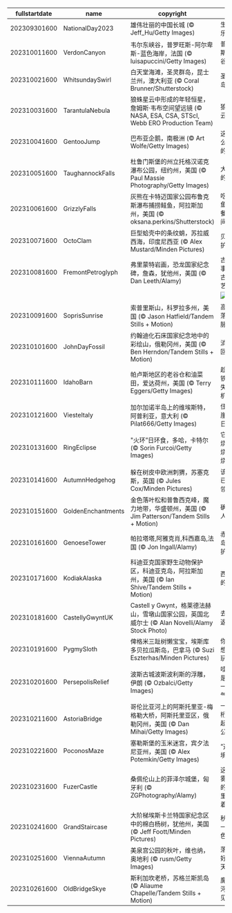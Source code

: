 |fullstartdate|name|copyright|title|image|
|--|--|--|--|--|
202309301600|NationalDay2023|雄伟壮丽的中国长城 (© Jeff_Hu/Getty Images)|生日快乐|![](/zh-CN/2023/10/202309301600NationalDay2023.jpg)|
202310011600|VerdonCanyon|韦尔东峡谷，普罗旺斯-阿尔卑斯-蓝色海岸，法国 (© luisapuccini/Getty Images)|普罗旺斯大峡谷|![](/zh-CN/2023/10/202310011600VerdonCanyon.jpg)|
202310021600|WhitsundaySwirl|白天堂海滩，圣灵群岛，昆士兰州，澳大利亚 (© Coral Brunner/Shutterstock)|圣灵群岛之旅|![](/zh-CN/2023/10/202310021600WhitsundaySwirl.jpg)|
202310031600|TarantulaNebula|狼蛛星云中形成的年轻恒星，詹姆斯·韦布空间望远镜 (© NASA, ESA, CSA, STScI, Webb ERO Production Team)|狼蛛星云|![](/zh-CN/2023/10/202310031600TarantulaNebula.jpg)|
202310041600|GentooJump|巴布亚企鹅，南极洲 (© Art Wolfe/Getty Images)|这是怎么做到的！|![](/zh-CN/2023/10/202310041600GentooJump.jpg)|
202310051600|TaughannockFalls|杜鲁门斯堡的州立托格汉诺克瀑布公园，纽约州，美国 (© Paul Massie Photography/Getty Images)|大自然的威严|![](/zh-CN/2023/10/202310051600TaughannockFalls.jpg)|
202310061600|GrizzlyFalls|灰熊在卡特迈国家公园布鲁克斯瀑布捕捞鲑鱼，阿拉斯加州，美国 (© oksana.perkins/Shutterstock)|吃三文鱼自助餐的时间到了|![](/zh-CN/2023/10/202310061600GrizzlyFalls.jpg)|
202310071600|OctoClam|巨型蛤壳中的条纹蛸，苏拉威西海，印度尼西亚 (© Alex Mustard/Minden Pictures)|贝壳庇护所|![](/zh-CN/2023/10/202310071600OctoClam.jpg)|
202310081600|FremontPetroglyph|弗里蒙特岩画，恐龙国家纪念碑，詹森，犹他州，美国 (© Dan Leeth/Alamy)|古老的事故，古代的艺术|![](/zh-CN/2023/10/202310081600FremontPetroglyph.jpg)|
||||![](/zh-CN/2023/10/.jpg)|
202310091600|SoprisSunrise|索普里斯山，科罗拉多州，美国 (© Jason Hatfield/Tandem Stills + Motion)|高高的落基山脉|![](/zh-CN/2023/10/202310091600SoprisSunrise.jpg)|
202310101600|JohnDayFossil|约翰迪化石床国家纪念地中的彩绘山，俄勒冈州，美国 (© Ben Herndon/Tandem Stills + Motion)|消失的回声|![](/zh-CN/2023/10/202310101600JohnDayFossil.jpg)|
202310111600|IdahoBarn|帕卢斯地区的老谷仓和油菜田，爱达荷州，美国 (© Terry Eggers/Getty Images)|趁热打铁，勿失良机！|![](/zh-CN/2023/10/202310111600IdahoBarn.jpg)|
202310121600|ViesteItaly|加尔加诺半岛上的维埃斯特，阿普利亚，意大利 (© Pilat666/Getty Images)|住在悬崖边的日子|![](/zh-CN/2023/10/202310121600ViesteItaly.jpg)|
202310131600|RingEclipse|"火环”日环食，多哈，卡特尔 (© Sorin Furcoi/Getty Images)|它燃烧，燃烧，燃烧|![](/zh-CN/2023/10/202310131600RingEclipse.jpg)|
202310141600|AutumnHedgehog|躲在树皮中欧洲刺猬，苏塞克斯，英国 (© Jules Cox/Minden Pictures)|该位置已被占领|![](/zh-CN/2023/10/202310141600AutumnHedgehog.jpg)|
202310151600|GoldenEnchantments|金色落叶松和普鲁西克峰，魔力地带，华盛顿州，美国 (© Jim Patterson/Tandem Stills + Motion)|确实令人着迷|![](/zh-CN/2023/10/202310151600GoldenEnchantments.jpg)|
202310161600|GenoeseTower|帕拉塔塔,阿雅克肖,科西嘉岛,法国 (© Jon Ingall/Alamy)|赤血群岛的守护者|![](/zh-CN/2023/10/202310161600GenoeseTower.jpg)|
202310171600|KodiakAlaska|科迪亚克国家野生动物保护区，科迪亚克岛，阿拉斯加州，美国 (© Ian Shive/Tandem Stills + Motion)|西沃德的财富|![](/zh-CN/2023/10/202310171600KodiakAlaska.jpg)|
202310181600|CastellyGwyntUK|Castell y Gwynt，格莱德法赫山，雪墩山国家公园，英国北威尔士 (© Alan Novelli/Alamy Stock Photo)|去而复返|![](/zh-CN/2023/10/202310181600CastellyGwyntUK.jpg)|
202310191600|PygmySloth|俾格米三趾树懒宝宝，埃斯库多贝拉瓜斯岛，巴拿马 (© Suzi Eszterhas/Minden Pictures)|你想“挂”着玩吗？|![](/zh-CN/2023/10/202310191600PygmySloth.jpg)|
202310201600|PersepolisRelief|波斯古城波斯波利斯的浮雕，伊朗 (© Ozbalci/Getty Images)|哇，真是松了一口气！|![](/zh-CN/2023/10/202310201600PersepolisRelief.jpg)|
202310211600|AstoriaBridge|哥伦比亚河上的阿斯托里亚-梅格勒大桥，阿斯托里亚区，俄勒冈州，美国 (© Dan Mihai/Getty Images)|一条用桁架架起来的公路|![](/zh-CN/2023/10/202310211600AstoriaBridge.jpg)|
202310221600|PoconosMaze|塞勒斯堡的玉米迷宫，宾夕法尼亚州，美国 (© Alex Potemkin/Getty Images)|“迷”人之境|![](/zh-CN/2023/10/202310221600PoconosMaze.jpg)|
202310231600|FuzerCastle|桑佩伦山上的菲泽尔城堡，匈牙利 (© ZGPhotography/Alamy)|这片迷雾密布的树林里潜藏着什么?|![](/zh-CN/2023/10/202310231600FuzerCastle.jpg)|
202310241600|GrandStaircase|大阶梯埃斯卡兰特国家纪念区中的棉白杨树，犹他州，美国 (© Jeff Foott/Minden Pictures)|秋天的一抹金色|![](/zh-CN/2023/10/202310241600GrandStaircase.jpg)|
202310251600|ViennaAutumn|美泉宫公园的秋叶，维也纳，奥地利 (© rusm/Getty Images)|落叶爱好者的天堂|![](/zh-CN/2023/10/202310251600ViennaAutumn.jpg)|
202310261600|OldBridgeSkye|斯利加坎老桥，苏格兰斯凯岛 (© Aliaume Chapelle/Tandem Stills + Motion)|魔法之河深不见底|![](/zh-CN/2023/10/202310261600OldBridgeSkye.jpg)|
